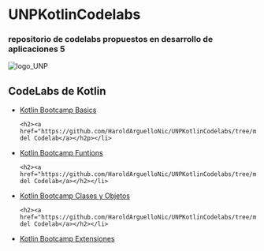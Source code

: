 # UNPKotlinCodelabs
<h3>repositorio de codelabs propuestos en desarrollo de aplicaciones 5</h3>


![logo_UNP](https://github.com/user-attachments/assets/72e2ba77-7379-4de0-89f6-f8c346d9b1f7)

<h2>CodeLabs de Kotlin</h2>

<ul>
  <li><a href="https://developer.android.com/codelabs/kotlin-bootcamp-basics">Kotlin Bootcamp Basics</a>
  
    <h2><a href="https://github.com/HaroldArguelloNic/UNPKotlinCodelabs/tree/main/CodeLab03">Desarrollo del Codelab</a></h2p></li>
    
  <li><a href="https://developer.android.com/codelabs/kotlin-bootcamp-functions#0">Kotlin Bootcamp Funtions</a> 
  
    <h2><a href="https://github.com/HaroldArguelloNic/UNPKotlinCodelabs/tree/main/CodeLab04">Desarrollo del Codelab</a></h2></li>
    
  <li><a href="https://developer.android.com/codelabs/kotlin-bootcamp-classes">Kotlin Bootcamp Clases y Objetos</a>
  
    <h2><a href="https://github.com/HaroldArguelloNic/UNPKotlinCodelabs/tree/main/CodeLab05">Desarrollo del Codelab</a></h2></li>
    
  <li><a href="https://codelabs.developers.google.com/codelabs/kotlin-bootcamp-extensions/">Kotlin Bootcamp Extensiones</a></li>
</ul>
